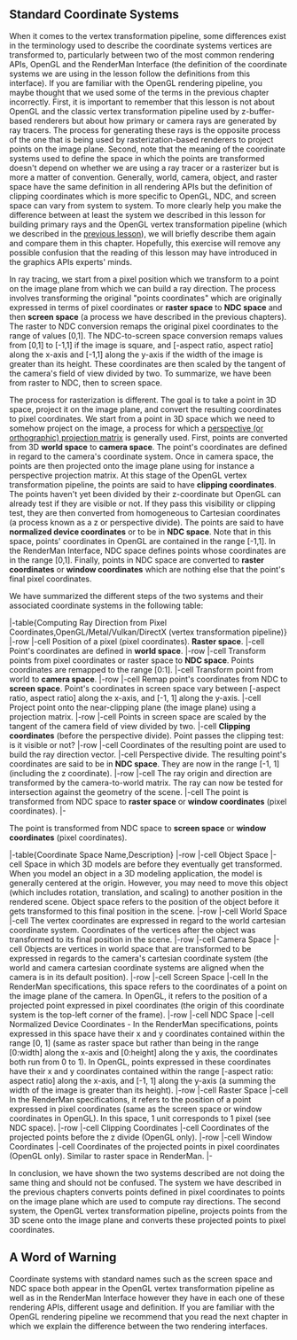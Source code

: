 ## Standard Coordinate Systems

When it comes to the vertex transformation pipeline, some differences exist in the terminology used to describe the coordinate systems vertices are transformed to, particularly between two of the most common rendering APIs, OpenGL and the RenderMan Interface (the definition of the coordinate systems we are using in the lesson follow the definitions from this interface). If you are familiar with the OpenGL rendering pipeline, you maybe thought that we used some of the terms in the previous chapter incorrectly. First, it is important to remember that this lesson is not about OpenGL and the classic vertex transformation pipeline used by z-buffer-based renderers but about how primary or camera rays are generated by ray tracers. The process for generating these rays is the opposite process of the one that is being used by rasterization-based renderers to project points on the image plane. Second, note that the meaning of the coordinate systems used to define the space in which the points are transformed doesn't depend on whether we are using a ray tracer or a rasterizer but is more a matter of convention. Generally, world, camera, object, and raster space have the same definition in all rendering APIs but the definition of clipping coordinates which is more specific to OpenGL, NDC, and screen space can vary from system to system. To more clearly help you make the difference between at least the system we described in this lesson for building primary rays and the OpenGL vertex transformation pipeline (which we described in the [previous lesson](/lessons/3d-basic-rendering/perspective-and-orthographic-projection-matrix/projection-matrix-GPU-rendering-pipeline-clipping)), we will briefly describe them again and compare them in this chapter. Hopefully, this exercise will remove any possible confusion that the reading of this lesson may have introduced in the graphics APIs experts' minds.

In ray tracing, we start from a pixel position which we transform to a point on the image plane from which we can build a ray direction. The process involves transforming the original "points coordinates" which are originally expressed in terms of pixel coordinates or **raster space** to **NDC space** and then **screen space** (a process we have described in the previous chapters). The raster to NDC conversion remaps the original pixel coordinates to the range of values [0,1]. The NDC-to-screen space conversion remaps values from [0,1] to [-1,1] if the image is square, and [-aspect ratio, aspect ratio] along the x-axis and [-1,1] along the y-axis if the width of the image is greater than its height. These coordinates are then scaled by the tangent of the camera's field of view divided by two. To summarize, we have been from raster to NDC, then to screen space.

The process for rasterization is different. The goal is to take a point in 3D space, project it on the image plane, and convert the resulting coordinates to pixel coordinates. We start from a point in 3D space which we need to somehow project on the image, a process for which a [perspective (or orthographic) projection matrix](/lessons/3d-basic-rendering/perspective-and-orthographic-projection-matrix/projection-matrix-introduction) is generally used. First, points are converted from 3D **world space** to **camera space**. The point's coordinates are defined in regard to the camera's coordinate system. Once in camera space, the points are then projected onto the image plane using for instance a perspective projection matrix. At this stage of the OpenGL vertex transformation pipeline, the points are said to have **clipping coordinates**. The points haven't yet been divided by their z-coordinate but OpenGL can already test if they are visible or not. If they pass this visibility or clipping test, they are then converted from homogeneous to Cartesian coordinates (a process known as a z or perspective divide). The points are said to have **normalized device coordinates** or to be in **NDC space**. Note that in this space, points' coordinates in OpenGL are contained in the range [-1,1]. In the RenderMan Interface, NDC space defines points whose coordinates are in the range [0,1]. Finally, points in NDC space are converted to **raster coordinates** or **window coordinates** which are nothing else that the point's final pixel coordinates.

We have summarized the different steps of the two systems and their associated coordinate systems in the following table:

|-table{Computing Ray Direction from Pixel Coordinates,OpenGL/Metal/Vulkan/DirectX (vertex transformation pipeline)}
|-row
|-cell
Position of a pixel (pixel coordinates). **Raster space**.
|-cell
Point's coordinates are defined in **world space**.
|-row
|-cell
Transform points from pixel coordinates or raster space to **NDC space**. Points coordinates are remapped to the range [0:1].
|-cell
Transform point from world to **camera space**.
|-row
|-cell
Remap point's coordinates from NDC to **screen space**. Point's coordinates in screen space vary between [-aspect ratio, aspect ratio] along the x-axis, and [-1, 1] along the y-axis.
|-cell
Project point onto the near-clipping plane (the image plane) using a projection matrix.
|-row
|-cell
Points in screen space are scaled by the tangent of the camera field of view divided by two.
|-cell
**Clipping coordinates** (before the perspective divide). Point passes the clipping test: is it visible or not?
|-row
|-cell
Coordinates of the resulting point are used to build the ray direction vector.
|-cell
Perspective divide. The resulting point's coordinates are said to be in **NDC space**. They are now in the range [-1, 1] (including the z coordinate).
|-row
|-cell
The ray origin and direction are transformed by the camera-to-world matrix. The ray can now be tested for intersection against the geometry of the scene.
|-cell
The point is transformed from NDC space to **raster space** or **window coordinates** (pixel coordinates).
|-

The point is transformed from NDC space to **screen space** or **window coordinates** (pixel coordinates).

|-table{Coordinate Space Name,Description}
|-row
|-cell
Object Space
|-cell
Space in which 3D models are before they eventually get transformed. When you model an object in a 3D modeling application, the model is generally centered at the origin. However, you may need to move this object (which includes rotation, translation, and scaling) to another position in the rendered scene. Object space refers to the position of the object before it gets transformed to this final position in the scene.
|-row
|-cell
World Space
|-cell
The vertex coordinates are expressed in regard to the world cartesian coordinate system. Coordinates of the vertices after the object was transformed to its final position in the scene.
|-row
|-cell
Camera Space
|-cell
Objects are vertices in world space that are transformed to be expressed in regards to the camera's cartesian coordinate system (the world and camera cartesian coordinate systems are aligned when the camera is in its default position).
|-row
|-cell
Screen Space
|-cell
In the RenderMan specifications, this space refers to the coordinates of a point on the image plane of the camera. In OpenGL, it refers to the position of a projected point expressed in pixel coordinates (the origin of this coordinate system is the top-left corner of the frame).
|-row
|-cell
NDC Space
|-cell
Normalized Device Coordinates - In the RenderMan specifications, points expressed in this space have their x and y coordinates contained within the range [0, 1] (same as raster space but rather than being in the range [0:width] along the x-axis and [0:height] along the y axis, the coordinates both run from 0 to 1). In OpenGL, points expressed in these coordinates have their x and y coordinates contained within the range [-aspect ratio: aspect ratio] along the x-axis, and [-1, 1] along the y-axis (a summing the width of the image is greater than its height).
|-row
|-cell
Raster Space
|-cell
In the RenderMan specifications, it refers to the position of a point expressed in pixel coordinates (same as the screen space or window coordinates in OpenGL). In this space, 1 unit corresponds to 1 pixel (see NDC space).
|-row
|-cell
Clipping Coordinates
|-cell
Coordinates of the projected points before the z divide (OpenGL only).
|-row
|-cell
Window Coordinates
|-cell
Coordinates of the projected points in pixel coordinates (OpenGL only). Similar to raster space in RenderMan.
|-

In conclusion, we have shown the two systems described are not doing the same thing and should not be confused. The system we have described in the previous chapters converts points defined in pixel coordinates to points on the image plane which are used to compute ray directions. The second system, the OpenGL vertex transformation pipeline, projects points from the 3D scene onto the image plane and converts these projected points to pixel coordinates.

## A Word of Warning

Coordinate systems with standard names such as the screen space and NDC space both appear in the OpenGL vertex transformation pipeline as well as in the RenderMan Interface however they have in each one of these rendering APIs, different usage and definition. If you are familiar with the OpenGL rendering pipeline we recommend that you read the next chapter in which we explain the difference between the two rendering interfaces.